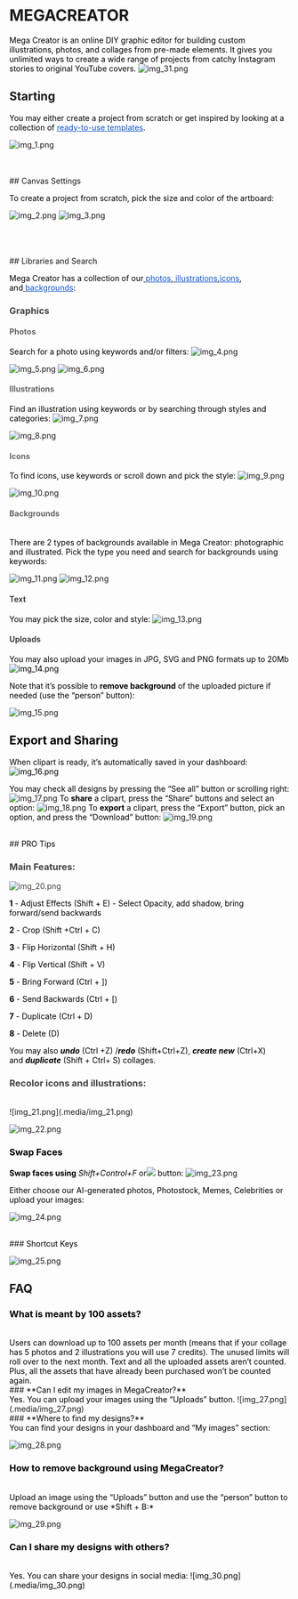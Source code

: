 # MEGACREATOR

<span class="colour" style="color:rgb(0, 0, 0)">Mega Creator is an online DIY graphic editor for building custom illustrations, photos, and collages from pre-made elements. It gives you unlimited ways to create a wide range of projects from catchy Instagram stories to original YouTube covers.</span>
![img_31.png](.media/img_31.png)
<br>
## Starting

<span class="colour" style="color:rgb(0, 0, 0)">You may either create a project from scratch or get inspired by looking at a collection of </span>[<span class="colour" style="color:rgb(17, 85, 204)"><u>ready-to-use templates</u></span>](https://icons8.com/mega-creator)<span class="colour" style="color:rgb(0, 0, 0)">.</span>

![img_1.png](.media/img_1.png)

<br>
<br>
## Canvas Settings

<span class="colour" style="color:rgb(0, 0, 0)">To create a project from scratch, pick the size and color of the artboard:</span>

![img_2.png](.media/img_2.png)
![img_3.png](.media/img_3.png)

<br>
<br>
<br>
## Libraries and Search

<span class="colour" style="color:rgb(0, 0, 0)">Mega Creator has a collection of our</span>[<span class="colour" style="color:rgb(0, 0, 0)"> </span><span class="colour" style="color:rgb(17, 85, 204)"><u>photos</u></span>](https://icons8.com/photos)<span class="colour" style="color:rgb(0, 0, 0)">,</span>[<span class="colour" style="color:rgb(0, 0, 0)"> </span><span class="colour" style="color:rgb(17, 85, 204)"><u>illustrations</u></span>](https://icons8.com/illustrations)<span class="colour" style="color:rgb(0, 0, 0)">,</span>[<span class="colour" style="color:rgb(17, 85, 204)"><u>icons</u></span>](https://icons8.com/icons)<span class="colour" style="color:rgb(0, 0, 0)">, and</span>[<span class="colour" style="color:rgb(0, 0, 0)"> </span><span class="colour" style="color:rgb(17, 85, 204)"><u>backgrounds</u></span>](https://icons8.com/photos/backgrounds)<span class="colour" style="color:rgb(0, 0, 0)">:</span>
<br>
### <span class="colour" style="color:rgb(67, 67, 67)">Graphics</span>

#### <span class="colour" style="color:rgb(102, 102, 102)">Photos</span>

<span class="colour" style="color:rgb(0, 0, 0)">Search for a photo using keywords and/or filters:</span>
![img_4.png](.media/img_4.png)

![img_5.png](.media/img_5.png)
![img_6.png](.media/img_6.png)
<br>
#### <span class="colour" style="color:rgb(102, 102, 102)">Illustrations</span>

<span class="colour" style="color:rgb(0, 0, 0)">Find an illustration using keywords or by searching through styles and categories:</span>
![img_7.png](.media/img_7.png)

![img_8.png](.media/img_8.png)

#### <span class="colour" style="color:rgb(102, 102, 102)">Icons</span>

<span class="colour" style="color:rgb(0, 0, 0)">To find icons, use keywords or scroll down and pick the style:</span>
![img_9.png](.media/img_9.png)

![img_10.png](.media/img_10.png)
<br>
#### <span class="colour" style="color:rgb(102, 102, 102)">Backgrounds</span>
<br>
<span class="colour" style="color:rgb(0, 0, 0)">There are 2 types of backgrounds available in Mega Creator: photographic and illustrated. Pick the type you need and search for backgrounds using keywords:</span>

![img_11.png](.media/img_11.png)
![img_12.png](.media/img_12.png)

#### <span class="colour" style="color:rgb(67, 67, 67)">Text</span>

<span class="colour" style="color:rgb(0, 0, 0)">You may pick the size, color and style:</span>
![img_13.png](.media/img_13.png)

#### <span class="colour" style="color:rgb(67, 67, 67)">Uploads</span>

<span class="colour" style="color:rgb(0, 0, 0)">You may also upload your images in JPG, SVG and PNG formats up to 20Mb</span>
<span class="colour" style="color:rgb(0, 0, 0)">![img_14.png](.media/img_14.png)</span>

<span class="colour" style="color:rgb(0, 0, 0)">Note that it’s possible to **remove background** of the uploaded picture if needed (use the “person” button):</span>

![img_15.png](.media/img_15.png)

## <span class="colour" style="color:rgb(0, 0, 0)">Export and Sharing</span>

<span class="colour" style="color:rgb(0, 0, 0)">When clipart is ready, it’s automatically saved in your dashboard:</span>
<span class="colour" style="color:rgb(0, 0, 0)">![img_16.png](.media/img_16.png)</span>

<span class="colour" style="color:rgb(0, 0, 0)">You may check all designs by pressing the “See all” button or scrolling right:</span>
![img_17.png](.media/img_17.png)
<span class="colour" style="color:rgb(0, 0, 0)">To **share** a clipart, press the “Share” buttons and select an option:</span>
![img_18.png](.media/img_18.png)
<span class="colour" style="color:rgb(0, 0, 0)">To **export** a clipart, press the “Export” button, pick an option, and press the “Download” button:</span>
![img_19.png](.media/img_19.png)

<br>
## <span class="colour" style="color:rgb(0, 0, 0)">PRO Tips</span>

### <span class="colour" style="color:rgb(67, 67, 67)">Main Features:</span>

<span class="colour" style="color:rgb(67, 67, 67)">![img_20.png](.media/img_20.png)</span>

<span class="colour" style="color:rgb(0, 0, 0)">**1** \- Adjust Effects \(Shift \+ E\) \- Select Opacity\, add shadow\, bring forward/send backwards</span>

<span class="colour" style="color:rgb(0, 0, 0)">**2**</span><span class="colour" style="color:rgb(0, 0, 0)"> - Crop (Shift +Ctrl + C)</span>

<span class="colour" style="color:rgb(0, 0, 0)">**3**</span><span class="colour" style="color:rgb(0, 0, 0)"> - Flip Horizontal (Shift + H)</span>

<span class="colour" style="color:rgb(0, 0, 0)">**4**</span><span class="colour" style="color:rgb(0, 0, 0)"> - Flip Vertical (Shift + V)</span>

<span class="colour" style="color:rgb(0, 0, 0)">**5**</span><span class="colour" style="color:rgb(0, 0, 0)"> - Bring Forward (Ctrl + ])</span>

<span class="colour" style="color:rgb(0, 0, 0)">**6**</span><span class="colour" style="color:rgb(0, 0, 0)"> - Send Backwards (Ctrl + [)</span>

<span class="colour" style="color:rgb(0, 0, 0)">**7**</span><span class="colour" style="color:rgb(0, 0, 0)"> - Duplicate (Ctrl + D)</span>

<span class="colour" style="color:rgb(0, 0, 0)">**8**</span><span class="colour" style="color:rgb(0, 0, 0)"> - Delete (D)</span>

<span class="colour" style="color:rgb(0, 0, 0)">You may also </span><span class="colour" style="color:rgb(0, 0, 0)">***undo***</span><span class="colour" style="color:rgb(0, 0, 0)"> (Ctrl +Z) /</span><span class="colour" style="color:rgb(0, 0, 0)">***redo***</span><span class="colour" style="color:rgb(0, 0, 0)"> (Shift+Ctrl+Z), </span><span class="colour" style="color:rgb(0, 0, 0)">***create new***</span><span class="colour" style="color:rgb(0, 0, 0)"> (Ctrl+X) and </span><span class="colour" style="color:rgb(0, 0, 0)">***duplicate***</span><span class="colour" style="color:rgb(0, 0, 0)"> (Shift + Ctrl+ S) collages.</span>
<br>
### **<span class="colour" style="color:rgb(67, 67, 67)">Recolor icons and illustrations:</span>**
<br>
![img_21.png](.media/img_21.png)

![img_22.png](.media/img_22.png)

### <span class="colour" style="color:rgb(0, 0, 0)">Swap Faces</span>

<span class="colour" style="color:rgb(0, 0, 0)">**Swap faces using** *Shift+Control+F* or![](https://lh4.googleusercontent.com/22haFFwOipauxpPkBQH9B5D3atKonjGGSc5u1wQqgIeTxG-idnUoRxBKC3tjDRqXQsEcxvozhCGZcVvycW-Nigs3D6vgQkq1nrKarhrXGDFVv21T98_MzD3Z1fttstbPuL4awy3x3CJxUdtt7dW1Gtg) button:</span>
![img_23.png](.media/img_23.png)

<span class="colour" style="color:rgb(0, 0, 0)">Either choose our AI-generated photos, Photostock, Memes, Celebrities or upload your images:</span>

![img_24.png](.media/img_24.png)

<br>
### <span class="colour" style="color:rgb(0, 0, 0)">Shortcut Keys</span>

![img_25.png](.media/img_25.png)

## <span class="colour" style="color:rgb(0, 0, 0)"></span>FAQ

### <span class="colour" style="color:rgb(0, 0, 0)">**What is meant by 100 assets?**</span>
<br>
<span class="colour" style="color:rgb(0, 0, 0)">Users can download up to 100 assets per month (means that if your collage has 5 photos and 2 illustrations you will use 7 credits). The unused limits will roll over to the next month. Text and all the uploaded assets aren’t counted. Plus, all the assets that have already been purchased won’t be counted again.</span>
<br>
### <span class="colour" style="color:rgb(0, 0, 0)">**Can I edit my images in MegaCreator?**</span>
<br>
<span class="colour" style="color:rgb(0, 0, 0)">Yes. You can upload your images using the “Uploads” button.</span>
![img_27.png](.media/img_27.png)
<br>
### <span class="colour" style="color:rgb(0, 0, 0)">**Where to find my designs?**</span>
<br>
<span class="colour" style="color:rgb(0, 0, 0)">You can find your designs in your dashboard and “My images” section:</span>

![img_28.png](.media/img_28.png)

### <span class="colour" style="color:rgb(0, 0, 0)">**How to remove background using MegaCreator?**</span>
<br>
<span class="colour" style="color:rgb(0, 0, 0)">Upload an image using the “Uploads” button and use the “person” button to remove background or use </span><span class="colour" style="color:rgb(0, 0, 0)">*Shift + B:*</span>

![img_29.png](.media/img_29.png)
<br>
### <span class="colour" style="color:rgb(0, 0, 0)">**Can I share my designs with others?**</span>
<br>
<span class="colour" style="color:rgb(0, 0, 0)">Yes. You can share your designs in social media:</span>
<span class="colour" style="color:rgb(0, 0, 0)">![img_30.png](.media/img_30.png)</span>
